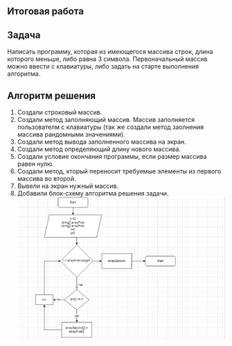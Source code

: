 ## Итоговая работа

## Задача
Написать программу, которая из имеющегося массива строк, длина которого меньше, либо равна 3 символа. Первоначальный массив можно ввести с клавиатуры, либо задать на старте выполнения алгоритма.

## Алгоритм решения
1. Создали строковый массив.
2. Создали метод заполняющий массив. Массив заполняется пользователм с клавиатуры (так же создали метод заолнения массива рандомными значениями).
3. Создали метод вывода заполненного массива на экран.
4. Создали метод определяющий длину нового массива.
5. Создали условие окончания программы, если размер массива равен нулю.
6. Создали метод, кторый переносит требуемые элементы из первого массива во второй.
7. Вывели на экран нужный массив.
8. Добавили блок-схему алгоритма решения задачи.
![блок-схема](BlockTask.png)